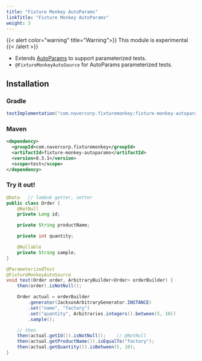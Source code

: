 ```yaml
---
title: "Fixture Monkey AutoParams"
linkTitle: "Fixture Monkey AutoParams"
weight: 3
---
```


{{< alert color="warning" title="Warning">}}
This module is experimental
{{< /alert >}}
- Extends [AutoParams](https://github.com/JavaUnit/AutoParams) to support parameterized tests.
- `@FixtureMonkeyAutoSource` for AutoParams parameterized tests.

## Installation
### Gradle
```groovy
testImplementation("com.navercorp.fixturemonkey:fixture-monkey-autoparams:0.3.1")
```

### Maven
```xml
<dependency>
  <groupId>com.navercorp.fixturemonkey</groupId>
  <artifactId>fixture-monkey-autoparams</artifactId>
  <version>0.3.1</version>
  <scope>test</scope>
</dependency>
```

### Try it out!
```java
@Data   // lombok getter, setter
public class Order {
	@NotNull
    private Long id;

    private String productName;

	private int quantity;

	@Nullable
	private String sample;
}

@ParameterizedTest
@FixtureMonkeyAutoSource
void test(Order order, ArbitraryBuilder<Order> orderBuilder) {
    then(order).isNotNull();

    Order actual = orderBuilder
		.generator(JacksonArbitraryGenerator.INSTANCE)
        .set("name", "factory")
        .set("quantity", Arbitraries.integers().between(5, 10))
        .sample();

    // then
    then(actual.getId()).isNotNull();    // @NotNull
    then(actual.getProductName()).isEqualTo("factory");
    then(actual.getQuantity()).isBetween(5, 10);
}
```
